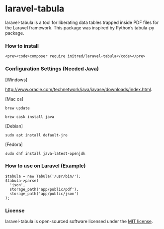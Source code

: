 # laravel-tabula
laravel-tabula is a tool for liberating data tables trapped inside PDF files for the Laravel framework. This package was inspired by Python’s tabula-py package.

### How to install


```
<pre><code>composer require initred/laravel-tabula</code></pre>
```

### Configuration Settings (Needed Java)

[Windows]

http://www.oracle.com/technetwork/java/javase/downloads/index.html.

[Mac os]

```
brew update
```
```
brew cask install java
```

[Debian]

```
sudo apt install default-jre
```

[Fedora]

```
sudo dnf install java-latest-openjdk
```

### How to use on Laravel (Example)

```
$tabula = new Tabula('/usr/bin/');
$tabula->parse(
  'json',
  storage_path('app/public/pdf'),
  storage_path('app/public/json')
);
```

### License

laravel-tabula is open-sourced software licensed under the [MIT license](https://opensource.org/licenses/MIT).
